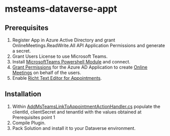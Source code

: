 # msteams-dataverse-appt

## Prerequisites
1. Register App in Azure Active Directory and grant OnlineMeetings.ReadWrite.All API Application Permissions and generate a secret.  
2. Grant Users License to use Microsoft Teams.
3. Install [MicrosoftTeams Powershell Module] and connect.
4. [Grant Permissions] for the Azure AD Application to create [Online Meetings] on behalf of the users. 
5. Enable [Richt Text Editor for Appointments].

## Installation
1. Within [AddMsTeamsLinkToAppointmentActionHandler.cs] populate the clientId, clientSecret and tenantId with the values obtained at Prerequisites point 1 
2. Compile Plugin.
3. Pack Solution and install it to your Dataverse environment. 

[MicrosoftTeams Powershell Module]: <https://docs.microsoft.com/en-us/microsoft-365/enterprise/manage-skype-for-business-online-with-microsoft-365-powershell?view=o365-worldwide>
[Grant Permissions]:<https://docs.microsoft.com/en-us/graph/cloud-communication-online-meeting-application-access-policy>
[Online Meetings]: <https://docs.microsoft.com/en-us/graph/api/application-post-onlinemeetings?view=graph-rest-1.0&tabs=http>
[Richt Text Editor for Appointments]: <https://docs.microsoft.com/en-us/power-platform/admin/enable-rich-text-experience>
[AddMsTeamsLinkToAppointmentActionHandler.cs]: <https://github.com/tgradu/msteams-dataverse-appt/blob/main/AddMsTeamsLinkToAppointmentPlugin/AddMsTeamsLinkToAppointmentPlugin/AddMsTeamsLinkToAppointmentActionHandler.cs>
